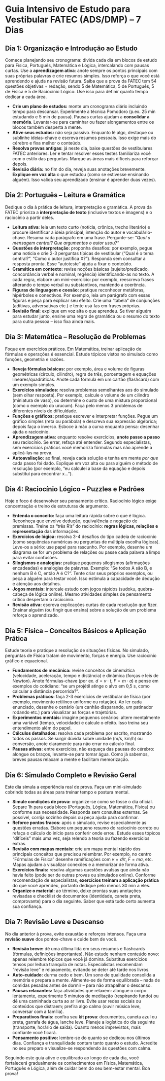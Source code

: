 # Guia Intensivo de Estudo para Vestibular FATEC (ADS/DMP) – 7 Dias

## Dia 1: Organização e Introdução ao Estudo

Comece planejando seu cronograma: divida cada dia em blocos de estudo para Física, Português, Matemática e Lógica, intercalando com pausas curtas. Use a **aprendizagem ativa**: anote sempre os pontos principais com suas próprias palavras e crie resumos simples. Isso reforça o que você está aprendendo e ajuda na revisão futura. Saiba que a prova da FATEC tem 54 questões objetivas + redação, sendo 5 de Matemática, 5 de Português, 5 de Física e 5 de Raciocínio Lógico. Use isso para definir quanto tempo dedicar a cada área.

* **Crie um plano de estudos:** monte um cronograma diário incluindo tempo para descansar. Experimente a técnica Pomodoro (p.ex. 25 min estudando e 5 min de pausa). Pausas curtas ajudam a **consolidar a memória**. Levantar-se para caminhar ou fazer alongamentos entre os blocos também desperta a mente.
* **Ative seus estudos:** não seja passivo. Enquanto lê algo, destaque ou sublinhe ideias-chave e escreva resumos pessoais. Isso exige mais do cérebro e fixa melhor o conteúdo.
* **Resolva provas antigas:** já neste dia, baixe questões de vestibulares FATEC anteriores. Ler e tentar resolver esses testes familiariza você com o estilo das perguntas. Marque as áreas mais difíceis para reforçar depois.
* **Revisão diária:** no fim do dia, reveja suas anotações brevemente. **Explique em voz alta** o que estudou (como se estivesse ensinando alguém). Isso valida seu aprendizado (ensinar é aprender duas vezes).

## Dia 2: Português – Leitura e Gramática

Dedique o dia à prática de leitura, interpretação e gramática. A prova da FATEC prioriza a **interpretação de texto** (inclusive textos e imagens) e o raciocínio a partir deles.

* **Leitura ativa:** leia um texto curto (notícia, crônica, trecho literário) e procure identificar a ideia principal, intenção do autor e vocabulário-chave. Resuma cada parágrafo em uma frase. Pergunte-se: *“Qual a mensagem central? Que argumentos o autor usou?”*
* **Questões de interpretação:** proponha desafios: por exemplo, pegue uma notícia e crie 2-3 perguntas típicas de vestibular (“Qual é o tema central?”, “Como o autor justifica X?”). Responda sem consultar a resposta pronta. Esse “autoteste” ajuda a fixar o conteúdo.
* **Gramática em contexto:** revise noções básicas (sujeito/predicado, concordância verbal e nominal, regência) identificando-as no texto. A cada regra, elabore um mini-exercício: por exemplo, reescreva frases alterando o tempo verbal ou substantivos, mantendo a coerência.
* **Figuras de linguagem e coesão:** pratique reconhecer metáforas, hipérboles e conectivos. Por exemplo, leia um parágrafo com essas figuras e peça para explicar seu efeito. Crie uma “tabela” de conjunções (aditivas, adversativas etc.) e tente usá-las em frases próprias.
* **Revisão final:** explique em voz alta o que aprendeu. Se tiver alguém para estudar junto, ensine uma regra de gramática ou o resumo do texto para outra pessoa – isso fixa ainda mais.

## Dia 3: Matemática – Resolução de Problemas

Foque em exercícios práticos. Em Matemática, treinar aplicação de fórmulas e operações é essencial. Estude tópicos vistos no simulado como funções, geometria e razões.

* **Reveja fórmulas básicas:** por exemplo, área e volume de figuras geométricas (círculo, cilindro), regra de três, porcentagem e equações lineares/quadráticas. Anote cada fórmula em um cartão (flashcard) com um exemplo simples.
* **Exercícios simulados:** resolva problemas semelhantes aos do simulado (sem olhar resposta). Por exemplo, calcule o volume de um cilindro (miniatura de vaso), ou determine o custo de uma mistura proporcional (como o exemplo do urucum). Faça pelo menos 3 problemas de diferentes níveis de dificuldade.
* **Funções e gráficos:** pratique escrever e interpretar funções. Pegue um gráfico simples (reta ou parábola) e descreva sua expressão algébrica; depois faça o inverso. Esboce à mão a curva enquanto pensa: desenhar ajuda o raciocínio.
* **Aprendizagem ativa:** enquanto resolve exercícios, **anote passo a passo** seu raciocínio. Se errar, refaça até entender. Segundo especialistas, sem exercícios práticos você memoriza fórmulas mas não aprende a aplicá-las na prova.
* **Autoavaliação:** ao final, reveja cada solução e tenha em mente *por que* cada passo foi dado. Explique em voz alta ou para alguém o método de resolução (por exemplo, “eu calculei a base da equação e depois substituí para encontrar x…”).

## Dia 4: Raciocínio Lógico – Puzzles e Padrões

Hoje o foco é desenvolver seu pensamento crítico. Raciocínio lógico exige concentração e treino de estruturas de argumento.

* **Entenda o conceito:** faça uma leitura rápida sobre o que é lógica. Reconheça que envolve dedução, equivalência e negação de premissas. Treine os “três R’s” do raciocínio: **regras lógicas, relações e representação** das informações.
* **Exercícios de lógica:** resolva 3-4 desafios do tipo cadeia de raciocínio (como sequências numéricas ou perguntas de múltipla escolha lógicas). Leve-os a sério: use papel para rascunho. Por exemplo, desenhe um diagrama se for um problema de relações ou passe cada palavra a limpo para evitar confusões.
* **Silogismos e analogias:** pratique pequenos silogismos (afirmações encadeadas) e analogias de palavras. Exemplo: “Se todos A são B, e nenhum B é C, então A é C?”. Tente criar seus próprios exemplos, ou peça a alguém para testar você. Isso estimula a capacidade de dedução e atenção aos detalhes.
* **Jogos mentais:** intercale estudo com jogos rápidos (sudoku, quebra-cabeça de lógica online). Mesmo atividades simples de pensamento crítico despertam o raciocínio.
* **Revisão ativa:** escreva explicações curtas de cada resolução que fizer. Ensinar alguém (ou fingir que ensina) sobre a solução de um problema reforça o aprendizado.

## Dia 5: Física – Conceitos Básicos e Aplicação Prática

Estude teoria e pratique a resolução de situações físicas. No simulado, perguntas de Física tratam de movimento, forças e energia. Use raciocínio gráfico e equacional.

* **Fundamentos de mecânica:** revise conceitos de cinemática (velocidade, aceleração, tempo e distância) e dinâmica (forças e leis de Newton). Anote fórmulas-chave (por ex. $d = v \cdot t$, $F = m \cdot a$) e pense em exemplos do cotidiano: “se um projétil atinge o alvo em 0,5 s, como calcular a distância percorrida?”.
* **Problemas práticos:** faça 2-3 exercícios de vestibular de física (por exemplo, movimento retilíneo uniforme ou rotação). Ao ler cada enunciado, desenhe o cenário (um canhão disparando, um patinador rodando etc.) para visualizar as forças e trajetórias.
* **Experimentos mentais:** imagine pequenos cenários: altere mentalmente uma variável (tempo, velocidade) e calcule o efeito. Isso treina seu entendimento além do papel.
* **Cálculos detalhados:** resolva cada problema por escrito, mostrando todos os passos. Se surgir dúvida sobre unidade (m/s, km/h) ou conversão, anote claramente para não errar no cálculo final.
* **Pausas ativas:** entre exercícios, não esqueça das pausas do cérebro: alongue os braços, levante-se para tomar água. Como já sabemos, breves pausas relaxam a mente e facilitam memorização.

## Dia 6: Simulado Completo e Revisão Geral

Este dia simula a experiência real de prova. Faça um mini-simulado cobrindo todas as áreas para treinar tempo e postura mental.

* **Simule condições de prova:** organize-se como se fosse o dia oficial. Separe 1h para cada bloco (Português, Lógica, Matemática, Física) ou conforme sua necessidade. Responda sem consultas externas. Se possível, corrija sozinho depois ou peça ajuda para confirmar.
* **Reforce pontos fracos:** após o simulado, revise especialmente as questões erradas. Elabore um pequeno resumo do raciocínio correto ou refaça o cálculo do início para conferir onde errou. Estude esses tópicos “difíceis” mais uma vez, seja relendo a teoria ou fazendo exercícios extras.
* **Revisão com mapas mentais:** crie um mapa mental rápido dos principais conceitos que precisou relembrar. Por exemplo, no centro “Fórmulas de Física” desenhe ramificações com $v=d/t$, $F=ma$, etc. Mapas ajudam a visualizar conexões e a memorizar de forma ativa.
* **Exercícios finais:** resolva algumas questões avulsas que ainda não havia feito (pode ser de outras provas ou simulados online). Conforme recomendação de especialistas, **exercícios treinam a aplicação prática** do que você aprendeu, portanto dedique pelo menos 30 min a eles.
* **Organize o material:** ao término, deixe prontas suas anotações revisadas e checklist de documentos (identidade, caneta preta, comprovante) para o dia seguinte. Saber que está tudo certo aumenta sua confiança.

## Dia 7: Revisão Leve e Descanso

No dia anterior à prova, evite exaustão e reforços intensos. Faça uma **revisão suave** dos pontos-chave e cuide bem de você.

* **Revisão breve:** dê uma última lida em seus resumos e flashcards (fórmulas, definições importantes). Não estude nenhum conteúdo novo: apenas relembre tópicos que você já domina. Substitua exercícios tensos por leitura tranquila de notas. Especialistas recomendam “revisão leve” e relaxamento, evitando se deter até tarde nos livros.
* **Auto-cuidado:** durma cedo e bem. Um sono de qualidade consolida a memória e prepara a mente. Alimente-se de forma equilibrada – nada de comidas pesadas antes de dormir – para não atrapalhar o descanso.
* **Pausas relaxantes:** faça atividades que relaxem: alongue o corpo lentamente, experimente 5 minutos de meditação (respirando fundo) ou dê uma caminhada curta ao ar livre. Evite usar redes sociais ou conteúdos que distraem; prefira algo calmo (ouvir música leve, conversar com a família).
* **Preparativos finais:** confira seu **kit prova**: documentos, caneta azul ou preta, garrafa de água, lanche leve. Planeje a logística do dia seguinte (transporte, horário de saída). Quanto menos imprevistos, mais confiante você ficará.
* **Pensamento positivo:** lembre-se do quanto se dedicou nos últimos dias. Confiança e tranquilidade contam tanto quanto o estudo. Acredite no seu preparo e visualize-se respondendo às questões com calma.

Seguindo este guia ativo e equilibrado ao longo de cada dia, você fortalecerá gradualmente os conhecimentos em Física, Matemática, Português e Lógica, além de cuidar bem do seu bem-estar mental. Boa prova!
